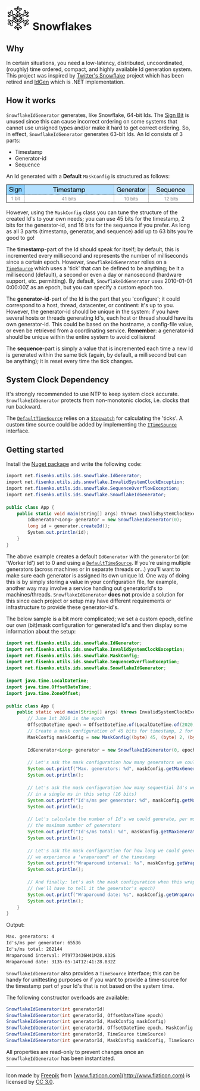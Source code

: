 # ![Logo](https://github.com/fisenkodv/id-generators/blob/master/assets/images/snowflake/logo.png) Snowflakes

## Why

In certain situations, you need a low-latency, distributed, uncoordinated, (roughly) time ordered, compact, and highly available Id generation system. This project was inspired by [Twitter's Snowflake](https://github.com/twitter/snowflake) project which has been retired and [IdGen](https://github.com/RobThree/IdGen) which is .NET implementation.

## How it works

`SnowflakeIdGenerator` generates, like Snowflake, 64-bit Ids. The [Sign Bit](https://en.wikipedia.org/wiki/Sign_bit) is unused since this can cause incorrect ordering on some systems that cannot use unsigned types and/or make it hard to get correct ordering. So, in effect, `SnowflakeIdGenerator` generates 63-bit Ids. An Id consists of 3 parts:

* Timestamp
* Generator-id
* Sequence

An Id generated with a **Default** `MaskConfig` is structured as follows:

![Id structure](https://github.com/fisenkodv/id-generators/blob/master/assets/images/snowflake/structure.png)

However, using the `MaskConfig` class you can tune the structure of the created Id's to your own needs; you can use 45 bits for the timestamp, 2 bits for the generator-id, and 16 bits for the sequence if you prefer. As long as all 3 parts (timestamp, generator, and sequence) add up to 63 bits you're good to go!

The **timestamp**-part of the Id should speak for itself; by default, this is incremented every millisecond and represents the number of milliseconds since a certain epoch. However, `SnowflakeIdGenerator` relies on a [`TimeSource`](src/main/java/net/fisenko/utils/ids/snowflake/TimeSource.java) which uses a 'tick' that can be defined to be anything; be it a millisecond (default), a second or even a day or nanosecond (hardware support, etc. permitting). By default, `SnowflakeIdGenerator` uses 2010-01-01 0:00:00Z as an epoch, but you can specify a custom epoch too.

The **generator-id**-part of the Id is the part that you 'configure'; it could correspond to a host, thread, datacenter, or continent: it's up to you. However, the generator-id should be unique in the system: if you have several hosts or threads generating Id's, each host or thread should have its own generator-id. This could be based on the hostname, a config-file value, or even be retrieved from a coordinating service. **Remember**: a generator-id should be unique within the entire system to avoid collisions!

The **sequence**-part is simply a value that is incremented each time a new Id is generated within the same tick (again, by default, a millisecond but can be anything); it is reset every time the tick changes.

## System Clock Dependency

It's strongly recommended to use NTP to keep system clock accurate. `SnowflakeIdGenerator` protects from non-monotonic clocks, i.e. clocks that run backward.

The [`DefaultTimeSource`](src/main/java/net/fisenko/utils/ids/snowflake/DefaultTimeSource.java) relies on a [`Stopwatch`](https://commons.apache.org/proper/commons-lang/javadocs/api-release/org/apache/commons/lang3/time/StopWatch.html) for calculating the 'ticks'. A custom time source could be added by implementing the [`ITimeSource`](src/main/java/net/fisenko/utils/ids/snowflake/TimeSource.java) interface.

## Getting started

Install the [Nuget package](https://www.nuget.org/packages/IdGen) and write the following code:

```c#
import net.fisenko.utils.ids.snowflake.IdGenerator;
import net.fisenko.utils.ids.snowflake.InvalidSystemClockException;
import net.fisenko.utils.ids.snowflake.SequenceOverflowException;
import net.fisenko.utils.ids.snowflake.SnowflakeIdGenerator;

public class App {
    public static void main(String[] args) throws InvalidSystemClockException, SequenceOverflowException {
        IdGenerator<Long> generator = new SnowflakeIdGenerator(0);
        long id = generator.createId();
        System.out.println(id);
    }
}
```

The above example creates a default `IdGenerator` with the `generatorId` (or: 'Worker Id') set to 0 and using a [`DefaultTimeSource`](src/main/java/net/fisenko/utils/ids/snowflake/DefaultTimeSource.java). If you're using multiple generators (across machines or in separate threads or...) you'll want to make sure each generator is assigned its own unique Id. One way of doing this is by simply storing a value in your configuration file, for example, another way may involve a service handing out generatorId's to machines/threads. `SnowflakeIdGenerator` **does not** provide a solution for this since each project or setup may have different requirements or infrastructure to provide these generator-id's.

The below sample is a bit more complicated; we set a custom epoch, define our own (bit)mask configuration for generated Id's and then display some information about the setup:

```java
import net.fisenko.utils.ids.snowflake.IdGenerator;
import net.fisenko.utils.ids.snowflake.InvalidSystemClockException;
import net.fisenko.utils.ids.snowflake.MaskConfig;
import net.fisenko.utils.ids.snowflake.SequenceOverflowException;
import net.fisenko.utils.ids.snowflake.SnowflakeIdGenerator;

import java.time.LocalDateTime;
import java.time.OffsetDateTime;
import java.time.ZoneOffset;

public class App {
    public static void main(String[] args) throws InvalidSystemClockException, SequenceOverflowException {
        // June 1st 2020 is the epoch
        OffsetDateTime epoch = OffsetDateTime.of(LocalDateTime.of(2020, 6, 1, 0, 0, 0), ZoneOffset.UTC);
        // Create a mask configuration of 45 bits for timestamp, 2 for generator-id and 16 for sequence
        MaskConfig maskConfig = new MaskConfig((byte) 45, (byte) 2, (byte) 16);

        IdGenerator<Long> generator = new SnowflakeIdGenerator(0, epoch, maskConfig);

        // Let's ask the mask configuration how many generators we could instantiate in this setup (2 bits)
        System.out.printf("Max. generators: %d", maskConfig.getMaxGenerators());
        System.out.println();

        // Let's ask the mask configuration how many sequential Id's we could generate
        // in a single ms in this setup (16 bits)
        System.out.printf("Id's/ms per generator: %d", maskConfig.getMaxSequenceIds());
        System.out.println();

        // Let's calculate the number of Id's we could generate, per ms, should we use
        // the maximum number of generators
        System.out.printf("Id's/ms total: %d", maskConfig.getMaxGenerators() * maskConfig.getMaxSequenceIds());
        System.out.println();

        // Let's ask the mask configuration for how long we could generate Id's before
        // we experience a 'wraparound' of the timestamp
        System.out.printf("Wraparound interval: %s", maskConfig.getWrapAroundInterval(generator.getTimeSource()));
        System.out.println();

        // And finally: let's ask the mask configuration when this wraparound will happen
        // (we'll have to tell it the generator's epoch)
        System.out.printf("Wraparound date: %s", maskConfig.getWrapAroundDate(generator.getEpoch(), generator.getTimeSource()));
        System.out.println();
    }
}
```

Output:

```txt
Max. generators: 4
Id's/ms per generator: 65536
Id's/ms total: 262144
Wraparound interval: PT9773436H41M28.832S
Wraparound date: 3135-05-14T12:41:28.832Z
```

`SnowflakeIdGenerator` also provides a `TimeSource` interface; this can be handy for unittesting purposes or if you want to provide a time-source for the timestamp part of your Id's that is not based on the system time.

The following constructor overloads are available:

```java
SnowflakeIdGenerator(int generatorId)
SnowflakeIdGenerator(int generatorId, OffsetDateTime epoch)
SnowflakeIdGenerator(int generatorId, MaskConfig maskConfig)
SnowflakeIdGenerator(int generatorId, OffsetDateTime epoch, MaskConfig maskConfig)
SnowflakeIdGenerator(int generatorId, TimeSource timeSource)
SnowflakeIdGenerator(int generatorId, MaskConfig maskConfig, TimeSource timeSource)
```

All properties are read-only to prevent changes once an `SnowflakeIdGenerator` has been instantiated.

<hr>

Icon made by [Freepik](http://www.flaticon.com/authors/freepik) from [www.flaticon.com](http://www.flaticon.com) is licensed by [CC 3.0](http://creativecommons.org/licenses/by/3.0/).